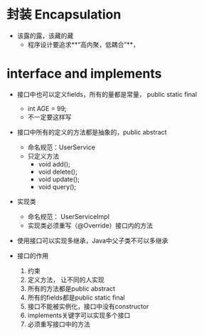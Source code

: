 # 封装 Encapsulation

- 该露的露，该藏的藏
  - 程序设计要追求**“高内聚，低耦合”**， 



# interface and implements

- 接口中也可以定义fields，所有的量都是常量， public static final
  - int AGE = 99;
  - 不一定要这样写

- 接口中所有的定义的方法都是抽象的，public abstract
  - 命名规范：UserService
  - 只定义方法
    - void add();
    - void delete();
    - void update();
    - void query();
- 实现类
  - 命名规范： UserServiceImpl
  - 实现类必须重写（@Override）接口内的方法
- 使用接口可以实现多继承，Java中父子类不可以多继承
- 接口的作用
  1. 约束
  2. 定义方法， 让不同的人实现
  3. 所有的方法都是public abstract
  4. 所有的fields都是public static final
  5. 接口不能被实例化，接口中没有constructor
  6. implements关键字可以实现多个接口
  7. 必须重写接口中的方法

